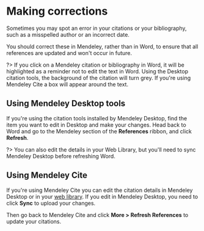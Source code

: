 # Making corrections

Sometimes you may spot an error in your citations or your bibliography, such as a misspelled author or an incorrect date.

You should correct these in Mendeley, rather than in Word, to ensure that all references are updated and won't occur in future.

?> If you click on a Mendeley citation or bibliography in Word, it will be highlighted as a reminder not to edit the text in Word. Using the Desktop citation tools, the background of the citation will turn grey. If you're using Mendeley Cite a box will appear around the text.

## Using Mendeley Desktop tools

If you're using the citation tools installed by Mendeley Desktop, find the item you want to edit in Desktop and make your changes. Head back to Word and go to the Mendeley section of the **References** ribbon, and click **Refresh**.

?> You can also edit the details in your Web Library, but you'll need to sync Mendeley Desktop before refreshing Word.

## Using Mendeley Cite

If you're using Mendeley Cite you can edit the citation details in Mendeley Desktop or in your [web library](https://www.mendeley.com/library/). If you edit in Mendeley Desktop, you need to click **Sync** to upload your changes.

Then go back to Mendeley Cite and click **More > Refresh References** to update your citations.
